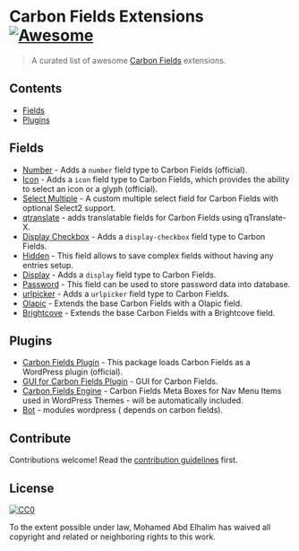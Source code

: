 # Carbon Fields Extensions [![Awesome](https://cdn.rawgit.com/sindresorhus/awesome/d7305f38d29fed78fa85652e3a63e154dd8e8829/media/badge.svg)](https://github.com/sindresorhus/awesome)

> A curated list of awesome [Carbon Fields](https://github.com/htmlburger/carbon-fields) extensions.


## Contents

- [Fields](#fields)
- [Plugins](#plugins)


## Fields

- [Number](https://github.com/htmlburger/carbon-field-number) - Adds a `number` field type to Carbon Fields (official).
- [Icon](https://github.com/htmlburger/carbon-field-icon) - Adds a `icon` field type to Carbon Fields, which provides the ability to select an icon or a glyph (official).
- [Select Multiple](https://github.com/dmhendricks/carbon-field-select-multiple) - A custom multiple select field for Carbon Fields with optional Select2 support.
- [qtranslate](https://github.com/appristas/carbon-fields-qtranslate) - adds translatable fields for Carbon Fields using qTranslate-X.
- [Display Checkbox](https://github.com/statenweb/carbon-field-display-checkbox) - Adds a `display-checkbox` field type to Carbon Fields.
- [Hidden](https://github.com/pkostadinov-2create/carbon-field-hidden) - This field allows to save complex fields without having any entries setup.
- [Display](https://github.com/statenweb/carbon-field-display) - Adds a `display` field type to Carbon Fields.
- [Password](https://github.com/pkostadinov-2create/carbon-field-password) - This field can be used to store password data into database.
- [urlpicker](https://github.com/iamntz/carbon-fields-urlpicker) - Adds a `urlpicker` field type to Carbon Fields.
- [Olapic](https://github.com/schrapel/carbon-fields-olapic) - Extends the base Carbon Fields with a Olapic field.
- [Brightcove](https://github.com/schrapel/carbon-fields-brightcove) - Extends the base Carbon Fields with a Brightcove field.


## Plugins

- [Carbon Fields Plugin](https://github.com/htmlburger/carbon-fields-plugin) - This package loads Carbon Fields as a WordPress plugin (official).
- [GUI for Carbon Fields Plugin](https://github.com/Kaloyan98/Carbon-Fields-plugin) - GUI for Carbon Fields.
- [Carbon Fields Engine](https://github.com/dannygsmith/carbon-fields-engine) - Carbon Fields Meta Boxes for Nav Menu Items used in WordPress Themes - will be automatically included.
- [Bot](https://github.com/pupuga/bot) - modules wordpress ( depends on carbon fields).

## Contribute

Contributions welcome! Read the [contribution guidelines](contributing.md) first.


## License

[![CC0](http://mirrors.creativecommons.org/presskit/buttons/88x31/svg/cc-zero.svg)](http://creativecommons.org/publicdomain/zero/1.0)

To the extent possible under law, Mohamed Abd Elhalim has waived all copyright and
related or neighboring rights to this work.
